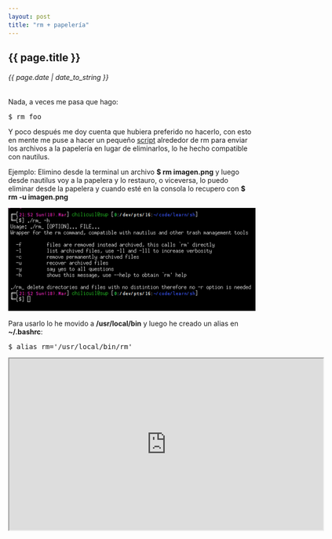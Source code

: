 ```yaml
---
layout: post
title: "rm + papelería"
---
```


## {{ page.title }}
###### {{ page.date | date_to_string }}

Nada, a veces me pasa que hago:

<pre class="sh_sh">
$ rm foo
</pre>

Y poco después me doy cuenta que hubiera preferido no hacerlo, con esto en mente me puse a hacer un pequeño [script](https://github.com/chilicuil/learn/blob/master/sh/tools/rm_) alrededor de rm para enviar los archivos a la papelería en lugar de eliminarlos, lo he hecho compatible con nautilus.

Ejemplo: Elimino desde la terminal un archivo **$ rm imagen.png** y luego desde nautilus voy a la papelera y lo restauro, o viceversa, lo puedo eliminar desde la papelera y cuando esté en la consola lo recupero con **$ rm -u imagen.png**

**[![](/assets/img/53.png)](/assets/img/53.png)**

Para usarlo lo he movido a **/usr/local/bin** y luego he creado un alias en **~/.bashrc**:

<pre class="sh_sh">
$ alias rm='/usr/local/bin/rm'
</pre>

<iframe src="http://showterm.io/0a5b334fd24f82bd5ede1" width="640" height="350" style="display:block; margin: 0 auto;">&nbsp;</iframe> 
